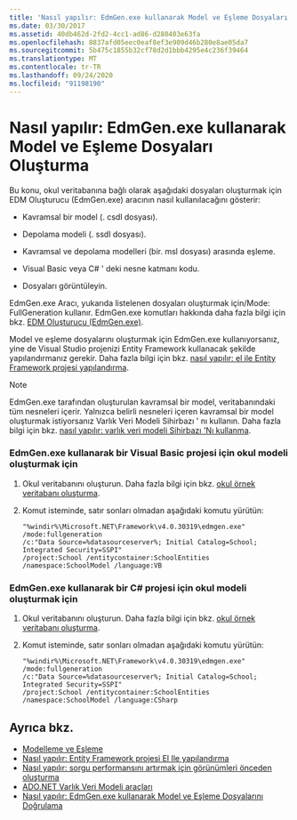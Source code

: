 ```yaml
---
title: 'Nasıl yapılır: EdmGen.exe kullanarak Model ve Eşleme Dosyaları Oluşturma'
ms.date: 03/30/2017
ms.assetid: 40db462d-2fd2-4cc1-ad86-d280403e63fa
ms.openlocfilehash: 8837afd05eec0eaf8ef3e909d46b280e8ae05da7
ms.sourcegitcommit: 5b475c1855b32cf78d2d1bbb4295e4c236f39464
ms.translationtype: MT
ms.contentlocale: tr-TR
ms.lasthandoff: 09/24/2020
ms.locfileid: "91198190"
---
```

# <a name="how-to-use-edmgenexe-to-generate-the-model-and-mapping-files"></a>Nasıl yapılır: EdmGen.exe kullanarak Model ve Eşleme Dosyaları Oluşturma

Bu konu, okul veritabanına bağlı olarak aşağıdaki dosyaları oluşturmak için EDM Oluşturucu (EdmGen.exe) aracının nasıl kullanılacağını gösterir:  
  
- Kavramsal bir model (. csdl dosyası).  
  
- Depolama modeli (. ssdl dosyası).  
  
- Kavramsal ve depolama modelleri (bir. msl dosyası) arasında eşleme.  
  
- Visual Basic veya C# ' deki nesne katmanı kodu.  
  
- Dosyaları görüntüleyin.  
  
 EdmGen.exe Aracı, yukarıda listelenen dosyaları oluşturmak için/Mode: FullGeneration kullanır. EdmGen.exe komutları hakkında daha fazla bilgi için bkz. [EDM Oluşturucu (EdmGen.exe)](edm-generator-edmgen-exe.md).  
  
 Model ve eşleme dosyalarını oluşturmak için EdmGen.exe kullanıyorsanız, yine de Visual Studio projenizi Entity Framework kullanacak şekilde yapılandırmanız gerekir. Daha fazla bilgi için bkz. [nasıl yapılır: el ile Entity Framework projesi yapılandırma](/previous-versions/dotnet/netframework-4.0/bb738546(v=vs.100)).  
  
> [!NOTE]
> EdmGen.exe tarafından oluşturulan kavramsal bir model, veritabanındaki tüm nesneleri içerir. Yalnızca belirli nesneleri içeren kavramsal bir model oluşturmak istiyorsanız Varlık Veri Modeli Sihirbazı ' nı kullanın. Daha fazla bilgi için bkz. [nasıl yapılır: varlık veri modeli Sihirbazı 'Nı kullanma](/previous-versions/dotnet/netframework-4.0/bb738677(v=vs.100)).  
  
### <a name="to-generate-the-school-model-for-a-visual-basic-project-using-edmgenexe"></a>EdmGen.exe kullanarak bir Visual Basic projesi için okul modeli oluşturmak için  
  
1. Okul veritabanını oluşturun. Daha fazla bilgi için bkz. [okul örnek veritabanı oluşturma](/previous-versions/dotnet/netframework-4.0/bb399731(v=vs.100)).  
  
2. Komut isteminde, satır sonları olmadan aşağıdaki komutu yürütün:  
  
    ```console  
    "%windir%\Microsoft.NET\Framework\v4.0.30319\edmgen.exe" /mode:fullgeneration
    /c:"Data Source=%datasourceserver%; Initial Catalog=School; Integrated Security=SSPI"
    /project:School /entitycontainer:SchoolEntities /namespace:SchoolModel /language:VB  
    ```  
  
### <a name="to-generate-the-school-model-for-a-c-project-using-edmgenexe"></a>EdmGen.exe kullanarak bir C# projesi için okul modeli oluşturmak için  
  
1. Okul veritabanını oluşturun. Daha fazla bilgi için bkz. [okul örnek veritabanı oluşturma](/previous-versions/dotnet/netframework-4.0/bb399731(v=vs.100)).  
  
2. Komut isteminde, satır sonları olmadan aşağıdaki komutu yürütün:  
  
    ```console  
    "%windir%\Microsoft.NET\Framework\v4.0.30319\edmgen.exe" /mode:fullgeneration
    /c:"Data Source=%datasourceserver%; Initial Catalog=School; Integrated Security=SSPI"
    /project:School /entitycontainer:SchoolEntities /namespace:SchoolModel /language:CSharp  
    ```  
  
## <a name="see-also"></a>Ayrıca bkz.

- [Modelleme ve Eşleme](modeling-and-mapping.md)
- [Nasıl yapılır: Entity Framework projesi El Ile yapılandırma](/previous-versions/dotnet/netframework-4.0/bb738546(v=vs.100))
- [Nasıl yapılır: sorgu performansını artırmak için görünümleri önceden oluşturma](/previous-versions/dotnet/netframework-4.0/bb896240(v=vs.100))
- [ADO.NET Varlık Veri Modeli araçları](/previous-versions/dotnet/netframework-4.0/bb399249(v=vs.100))
- [Nasıl yapılır: EdmGen.exe kullanarak Model ve Eşleme Dosyalarını Doğrulama](how-to-use-edmgen-exe-to-validate-model-and-mapping-files.md)
